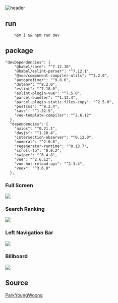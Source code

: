![header](https://capsule-render.vercel.app/api?type=wave&color=f43142&fontColor=fff&height=300&section=header&text=11st%20main&fontSize=90)


## run
```
    npm i && npm run dev
```
## package

```
"devDependencies": {
    "@babel/core": "^7.12.10",
    "@babel/eslint-parser": "^7.12.1",
    "@vue/component-compiler-utils": "^3.2.0",
    "autoprefixer": "^9.8.6",
    "dotenv": "^8.2.0",
    "eslint": "^7.18.0",
    "eslint-plugin-vue": "^7.5.0",
    "parcel-bundler": "^1.12.4",
    "parcel-plugin-static-files-copy": "^2.5.0",
    "postcss": "^8.2.4",
    "sass": "^1.32.5",
    "vue-template-compiler": "^2.6.12"
  },
  "dependencies": {
    "axios": "^0.21.1",
    "dayjs": "^1.10.4",
    "intersection-observer": "^0.12.0",
    "numeral": "^2.0.6",
    "regenerator-runtime": "^0.13.7",
    "scroll-to": "0.0.2",
    "swiper": "^6.4.8",
    "vue": "^2.6.12",
    "vue-hot-reload-api": "^2.3.4",
    "vuex": "^3.6.0"
  },
```
### Full Screen
![](https://i.imgur.com/JPGXu7z.gif)

### Search Ranking
![](https://i.imgur.com/nj6Fw5s.gif)

### Left Navigation Bar
![](https://i.imgur.com/g6T9del.gif)

### Billboard
![](https://i.imgur.com/OSJSiJs.gif)

## Source

[ParkYoungWoong](https://github.com/ParkYoungWoong/11st-vue-app)